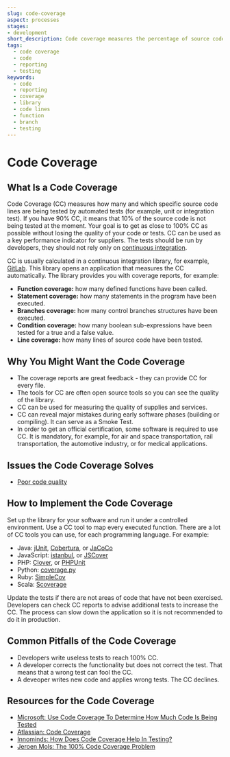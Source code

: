 ```yaml
---
slug: code-coverage
aspect: processes
stages:
- development
short_description: Code coverage measures the percentage of source code lines that are covered by automated tests.
tags:
  - code coverage
  - code
  - reporting
  - testing
keywords:
  - code
  - reporting
  - coverage
  - library
  - code lines
  - function
  - branch
  - testing
---
```


# Code Coverage 

## What Is a Code Coverage

Code Coverage (CC) measures how many and which specific source code lines are being tested by automated tests (for example, unit or integration test). If you have 90% CC, it means that 10% of the source code is not being tested at the moment. Your goal is to get as close to 100% CC as possible without losing the quality of your code or tests. CC can be used as a key performance indicator for suppliers. The tests should be run by developers, they should not rely only on [continuous integration](/practices/continuous-integration).

CC is usually calculated in a continuous integration library, for example, [GitLab](https://about.gitlab.com/). This library opens an application that measures the CC automatically. The library provides you with coverage reports, for example:

- **Function coverage:** how many defined functions have been called.
- **Statement coverage:** how many statements in the program have been executed.
- **Branches coverage:** how many control branches structures have been executed.
- **Condition coverage:** how many boolean sub-expressions have been tested for a true and a false value.
- **Line coverage:** how many lines of source code have been tested.

## Why You Might Want the Code Coverage
- The coverage reports are great feedback - they can provide CC for every file.
- The tools for CC are often open source tools so you can see the quality of the library.
- CC can be used for measuring the quality of supplies and services. 
- CC can reveal major mistakes during early software phases (building or compiling). It can serve as a Smoke Test.
- In order to get an official certification, some software is required to use CC. It is mandatory, for example, for air and space transportation, rail transportation, the automotive industry, or for medical applications.

## Issues the Code Coverage Solves
- [Poor code quality](/issues/poor-code-quality)

## How to Implement the Code Coverage
Set up the library for your software and run it under a controlled environment. Use a CC tool to map every executed function. There are a lot of CC tools you can use, for each programming language. For example:

- Java: [jUnit](https://junit.org/junit5/), [Cobertura](http://cobertura.github.io/cobertura/), or [JaCoCo](https://www.jacoco.org/)
- JavaScript: [istanbul](https://istanbul.js.org/), or [JSCover](http://tntim96.github.io/JSCover/)
- PHP: [Clover](https://openclover.org/), or [PHPUnit](https://phpunit.de/)
- Python: [coverage.py](https://pypi.org/project/coverage/)
- Ruby: [SimpleCov](https://github.com/colszowka/simplecov)
- Scala: [Scoverage](http://scoverage.org/)

Update the tests if there are not areas of code that have not been exercised. Developers can check CC reports to advise additional tests to increase the CC. The process can slow down the application so it is not recommended to do it in production.

## Common Pitfalls of the Code Coverage
- Developers write useless tests to reach 100% CC.
- A developer corrects the functionality but does not correct the test. That means that a wrong test can fool the CC.
- A deveoper writes new code and applies wrong tests. The CC declines.

## Resources for the Code Coverage
- [Microsoft: Use Code Coverage To Determine How Much Code Is Being Tested](https://docs.microsoft.com/en-us/visualstudio/test/using-code-coverage-to-determine-how-much-code-is-being-tested?view=vs-2019)
- [Atlassian: Code Coverage](https://www.atlassian.com/continuous-delivery/software-testing/code-coverage)
- [Innominds: How Does Code Coverage Help In Testing?](https://www.innominds.com/blog/how-does-code-coverage-help-in-testing)
- [Jeroen Mols: The 100% Code Coverage Problem](https://jeroenmols.com/blog/2017/11/28/coveragproblem/)
